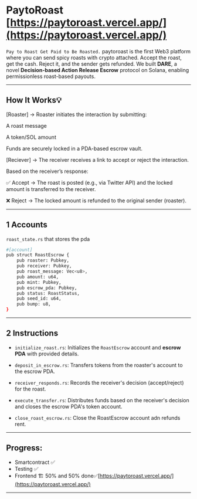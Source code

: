 # PaytoRoast [https://paytoroast.vercel.app/](https://paytoroast.vercel.app/)
```Pay to Roast Get Paid to Be Roasted.```
paytoroast is the first Web3 platform where you can send spicy roasts with crypto attached. Accept the roast, get the cash. Reject it, and the sender gets refunded.
We built **DARE**, a novel **Decision-based Action Release Escrow** protocol on Solana,
 enabling permissionless roast-based payouts.

---
 ## How It Works💡
[Roaster] ->
Roaster initiates the interaction by submitting:

A roast message

A token/SOL amount

Funds are securely locked in a PDA-based escrow vault.


[Reciever] ->
The receiver receives a link to accept or reject the interaction.

Based on the receiver’s response:

✅ Accept → The roast is posted (e.g., via Twitter API) and the locked amount is transferred to the receiver.

❌ Reject → The locked amount is refunded to the original sender (roaster).

---
## 1 Accounts
``` roast_state.rs ``` that stores the pda 
``` bash 
#[account]
pub struct RoastEscrow {
    pub roaster: Pubkey,
    pub receiver: Pubkey,
    pub roast_message: Vec<u8>,
    pub amount: u64,
    pub mint: Pubkey,
    pub escrow_pda: Pubkey,
    pub status: RoastStatus,
    pub seed_id: u64,
    pub bump: u8,
}
``` 
---
## 2 Instructions

- ```initialize_roast.rs```: Initializes the ```RoastEscrow``` account and **escrow PDA** with provided details.

- ```deposit_in_escrow.rs```: Transfers tokens from the roaster's account to the escrow PDA.

- ```receiver_responds.rs```: Records the receiver's decision (accept/reject) for the roast.

- ```execute_transfer.rs```: Distributes funds based on the receiver's decision and closes the escrow PDA's token account.
- ```close_roast_escrow.rs```: Close the RoastEscrow account adn refunds rent.

---

## Progress:
- Smartcontract ✅
- Testing ✅
- Frontend 🏗️ 50% and 50% done✅[https://paytoroast.vercel.app/](https://paytoroast.vercel.app/)
---
